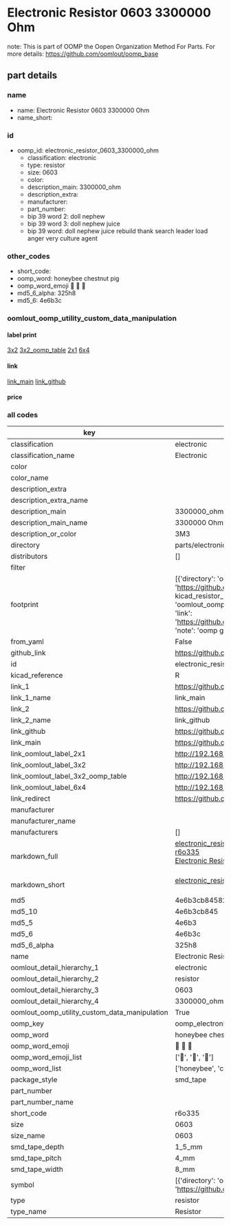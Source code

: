 # Electronic Resistor 0603 3300000 Ohm  

note: This is part of OOMP the Oopen Organization Method For Parts. For more details: https://github.com/oomlout/oomp_base

##  part details
  







### name
* name: Electronic Resistor 0603 3300000 Ohm
* name_short: 
### id
* oomp_id: electronic_resistor_0603_3300000_ohm
  * classification: electronic
  * type: resistor
  * size: 0603
  * color: 
  * description_main: 3300000_ohm
  * description_extra: 
  * manufacturer: 
  * part_number: 
  * bip 39 word 2: doll nephew
  * bip 39 word 3: doll nephew juice
  * bip 39 word: doll nephew juice rebuild thank search leader load anger very culture agent

### other_codes
* short_code: 
* oomp_word: honeybee chestnut pig
* oomp_word_emoji :honeybee: :chestnut: :pig:
* md5_6_alpha: 325h8
* md5_6: 4e6b3c






### oomlout_oomp_utility_custom_data_manipulation
#### label print
[3x2](http://192.168.1.245:1112/?label=oomp%20325h8)
[3x2_oomp_table](http://192.168.1.108:1112/?label=oomp%20325h8)
[2x1](http://192.168.1.242:1112/?label=oomp%20325h8)
[6x4](http://192.168.1.55:1112/?label=oomp%20325h8)    

#### link

[link_main](https://github.com/oomlout/oomlout_oomp_version_1_messy/tree/main/parts/electronic_resistor_0603_3300000_ohm) [link_github](https://github.com/oomlout/oomlout_oomp_version_1_messy/tree/main/parts/electronic_resistor_0603_3300000_ohm)                             

#### price







### all codes 
| key | value |  
| --- | --- |  
| classification | electronic |  
| classification_name | Electronic |  
| color |  |  
| color_name |  |  
| description_extra |  |  
| description_extra_name |  |  
| description_main | 3300000_ohm |  
| description_main_name | 3300000 Ohm |  
| description_or_color | 3M3 |  
| directory | parts/electronic_resistor_0603_3300000_ohm |  
| distributors | [] |  
| filter |  |  
| footprint | [{'directory': 'oomlout_oomp_footprint_bot/footprints/kicad_resistor_smd_r_0603_1608metric//working/working.kicad_mod', 'index': 0, 'link': 'https://github.com/oomlout/oomlout_oomp_footprint_bot/tree/main/foootprntss/kicad_resistor_smd_r_0603_1608metric', 'note': 'source footprint kicad_resistor_smd_r_0603_1608metric', 'oomp_key': 'oomp_kicad_resistor_smd_r_0603_1608metric'}, {'directory': 'oomlout_oomp_footprint_bot/footprints/oomlout_oomlout_oomp_part_footprints_r6o335_electronic_resistor_0603_3300000_ohm//working/working.kicad_mod', 'index': 1, 'link': 'https://github.com/oomlout/oomlout_oomp_footprint_bot/tree/main/foootprntss/oomlout_oomlout_oomp_part_footprints_r6o335_electronic_resistor_0603_3300000_ohm', 'note': 'oomp generated footprint', 'oomp_key': 'oomp_oomlout_oomlout_oomp_part_footprints_r6o335_electronic_resistor_0603_3300000_ohm'}] |  
| from_yaml | False |  
| github_link | https://github.com/oomlout/oomlout_oomp_part_src/tree/main/parts/electronic_resistor_0603_3300000_ohm |  
| id | electronic_resistor_0603_3300000_ohm |  
| kicad_reference | R |  
| link_1 | https://github.com/oomlout/oomlout_oomp_version_1_messy/tree/main/parts/electronic_resistor_0603_3300000_ohm |  
| link_1_name | link_main |  
| link_2 | https://github.com/oomlout/oomlout_oomp_version_1_messy/tree/main/parts/electronic_resistor_0603_3300000_ohm |  
| link_2_name | link_github |  
| link_github | https://github.com/oomlout/oomlout_oomp_version_1_messy/tree/main/parts/electronic_resistor_0603_3300000_ohm |  
| link_main | https://github.com/oomlout/oomlout_oomp_version_1_messy/tree/main/parts/electronic_resistor_0603_3300000_ohm |  
| link_oomlout_label_2x1 | http://192.168.1.242:1112/?label=oomp%20325h8 |  
| link_oomlout_label_3x2 | http://192.168.1.245:1112/?label=oomp%20325h8 |  
| link_oomlout_label_3x2_oomp_table | http://192.168.1.108:1112/?label=oomp%20325h8 |  
| link_oomlout_label_6x4 | http://192.168.1.55:1112/?label=oomp%20325h8 |  
| link_redirect | https://github.com/oomlout/oomlout_oomp_version_1_messy/tree/main/parts/electronic_resistor_0603_3300000_ohm |  
| manufacturer |  |  
| manufacturer_name |  |  
| manufacturers | [] |  
| markdown_full | [electronic_resistor_0603_3300000_ohm](none)<br>[r6o335](none)<br>[Electronic Resistor 0603 3300000 Ohm](none)<br><br> |  
| markdown_short | [electronic_resistor_0603_3300000_ohm](none)<br><br> |  
| md5 | 4e6b3cb84582efd3086feb34f1a51205 |  
| md5_10 | 4e6b3cb845 |  
| md5_5 | 4e6b3 |  
| md5_6 | 4e6b3c |  
| md5_6_alpha | 325h8 |  
| name | Electronic Resistor 0603 3300000 Ohm |  
| oomlout_detail_hierarchy_1 | electronic |  
| oomlout_detail_hierarchy_2 | resistor |  
| oomlout_detail_hierarchy_3 | 0603 |  
| oomlout_detail_hierarchy_4 | 3300000_ohm |  
| oomlout_oomp_utility_custom_data_manipulation | True |  
| oomp_key | oomp_electronic_resistor_0603_3300000_ohm |  
| oomp_word | honeybee chestnut pig |  
| oomp_word_emoji | :honeybee: :chestnut: :pig: |  
| oomp_word_emoji_list | [':honeybee:', ':chestnut:', ':pig:'] |  
| oomp_word_list | ['honeybee', 'chestnut', 'pig'] |  
| package_style | smd_tape |  
| part_number |  |  
| part_number_name |  |  
| short_code | r6o335 |  
| size | 0603 |  
| size_name | 0603 |  
| smd_tape_depth | 1_5_mm |  
| smd_tape_pitch | 4_mm |  
| smd_tape_width | 8_mm |  
| symbol | [{'directory': 'oomlout_oomp_symbol_bot/symbols/kicad_device_r//working/working.kicad_sym', 'index': 0, 'link': 'https://github.com/oomlout/oomlout_oomp_symbol_bot/tree/main/symbols/kicad_device_r', 'oomp_key': 'oomp_kicad_device_r'}] |  
| type | resistor |  
| type_name | Resistor |  
